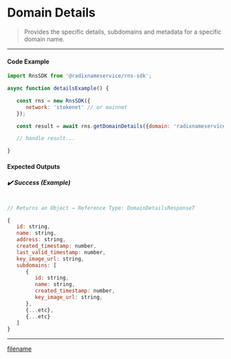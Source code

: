 # Domain Details

> Provides the specific details, subdomains and metadata for a specific domain name.

---

<!-- tabs:start -->

#### **Code Example**

```js
import RnsSDK from '@radixnameservice/rns-sdk';

async function detailsExample() {

   const rns = new RnsSDK({
      network: 'stokenet' // or mainnet
   });

   const result = await rns.getDomainDetails({domain: 'radixnameservice.xrd'});

   // handle result...

}
```

#### **Expected Outputs**

##### ✔️ Success (Example)

```js

// Returns an Object ⇾ Reference Type: DomainDetailsResponseT

{
   id: string,
   name: string,
   address: string,
   created_timestamp: number,
   last_valid_timestamp: number,
   key_image_url: string,
   subdomains: [
      {
         id: string,
         name: string,
         created_timestamp: number,
         key_image_url: string,
      },
      {...etc},
      {...etc}
   ]
}

```

---

[filename](./common/errors/error-stack.md ':include')

<!-- tabs:end -->